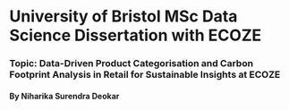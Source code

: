 # University of Bristol MSc Data Science Dissertation with ECOZE
### Topic: Data-Driven Product Categorisation and Carbon Footprint Analysis in Retail for Sustainable Insights at ECOZE

#### By Niharika Surendra Deokar
